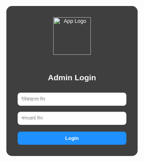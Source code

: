<!DOCTYPE html>
<html lang="bn">
<head>
  <meta charset="UTF-8">
  <title>Smart Crime Tracker</title>
  <style>
    * {
      margin: 0;
      padding: 0;
      box-sizing: border-box;
    }
    body {
      font-family: Arial, sans-serif;
      background: url('background.jpg') no-repeat center center fixed;
      background-size: cover;
      height: 100vh;
      display: flex;
      justify-content: center;
      align-items: center;
    }
    .container {
      background: rgba(0,0,0,0.75);
      padding: 30px;
      border-radius: 15px;
      text-align: center;
      color: white;
      width: 350px;
    }
    .logo img {
      width: 100px;
      margin-bottom: 20px;
    }
    h2 {
      margin-bottom: 20px;
    }
    input {
      width: 100%;
      padding: 10px;
      margin: 8px 0;
      border-radius: 8px;
      border: none;
    }
    button {
      width: 100%;
      padding: 10px;
      border: none;
      border-radius: 8px;
      background: #1e90ff;
      color: white;
      font-weight: bold;
      cursor: pointer;
      margin-top: 10px;
    }
    button:hover {
      background: #4682b4;
    }
    .dashboard {
      display: none;
      text-align: left;
    }
    .dashboard h3 {
      text-align: center;
      margin-bottom: 15px;
    }
    .feature {
      background: rgba(255,255,255,0.1);
      margin: 10px 0;
      padding: 10px;
      border-radius: 10px;
    }
  </style>
</head>
<body>
  <div class="container" id="loginBox">
    <div class="logo">
      <img src="logo.png" alt="App Logo">
    </div>
    <h2>Admin Login</h2>
    <input type="text" id="username" placeholder="ইউজারনেম দিন">
    <input type="password" id="password" placeholder="পাসওয়ার্ড দিন">
    <button onclick="login()">Login</button>
  </div>

  <div class="container dashboard" id="dashboard">
    <div class="logo">
      <img src="logo.png" alt="App Logo">
    </div>
    <h3>📌 Smart Crime Tracker Dashboard</h3>
    <div class="feature">🔍 নাম্বার সার্চ</div>
    <div class="feature">📍 লাইভ লোকেশন ট্র্যাক</div>
    <div class="feature">📞 কল রেকর্ডস (CDR)</div>
    <div class="feature">👤 প্রোফাইল আইডেন্টিফিকেশন</div>
    <div class="feature">⚠️ সাসপিশাস হ্যান্ডলার অ্যালার্ট</div>
    <button onclick="logout()">Logout</button>
  </div>

  <script>
    function login() {
      let user = document.getElementById("username").value;
      let pass = document.getElementById("password").value;

      if(user === "admin" && pass === "1234"){ 
        document.getElementById("loginBox").style.display = "none";
        document.getElementById("dashboard").style.display = "block";
      } else {
        alert("ভুল ইউজারনেম অথবা পাসওয়ার্ড!");
      }
    }
    function logout(){
      document.getElementById("dashboard").style.display = "none";
      document.getElementById("loginBox").style.display = "block";
    }
  </script>
</body>
</html>
